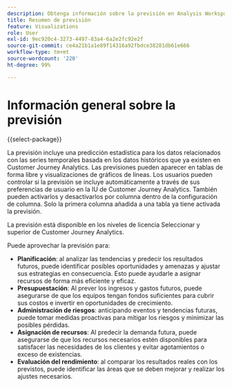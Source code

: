 ```yaml
---
description: Obtenga información sobre la previsión en Analysis Workspace.
title: Resumen de previsión
feature: Visualizations
role: User
exl-id: 9ec920c4-3273-4497-83a4-6a2e2fc92e2f
source-git-commit: ce4a21b1a1e89f14316a92fbdce38281db61e666
workflow-type: tm+mt
source-wordcount: '220'
ht-degree: 99%

---
```


# Información general sobre la previsión

{{select-package}}

La previsión incluye una predicción estadística para los datos relacionados con las series temporales basada en los datos históricos que ya existen en Customer Journey Analytics. Las previsiones pueden aparecer en tablas de forma libre y visualizaciones de gráficos de líneas. Los usuarios pueden controlar si la previsión se incluye automáticamente a través de sus preferencias de usuario en la IU de Customer Journey Analytics. También pueden activarlos y desactivarlos por columna dentro de la configuración de columna. Solo la primera columna añadida a una tabla ya tiene activada la previsión.

La previsión está disponible en los niveles de licencia Seleccionar y superior de Customer Journey Analytics.

Puede aprovechar la previsión para:

* **Planificación**: al analizar las tendencias y predecir los resultados futuros, puede identificar posibles oportunidades y amenazas y ajustar sus estrategias en consecuencia. Esto puede ayudarle a asignar recursos de forma más eficiente y eficaz.
* **Presupuestación**: Al prever los ingresos y gastos futuros, puede asegurarse de que los equipos tengan fondos suficientes para cubrir sus costos e invertir en oportunidades de crecimiento.
* **Administración de riesgos**: anticipando eventos y tendencias futuras, puede tomar medidas proactivas para mitigar los riesgos y minimizar las posibles pérdidas.
* **Asignación de recursos**: Al predecir la demanda futura, puede asegurarse de que los recursos necesarios estén disponibles para satisfacer las necesidades de los clientes y evitar agotamientos o exceso de existencias.
* **Evaluación del rendimiento**: al comparar los resultados reales con los previstos, puede identificar las áreas que se deben mejorar y realizar los ajustes necesarios.
